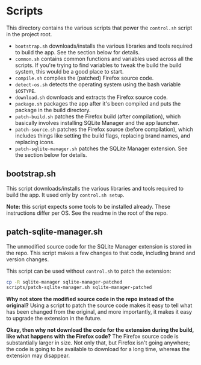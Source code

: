 # Scripts

This directory contains the various scripts that power the `control.sh` script in the project root.

- `bootstrap.sh` downloads/installs the various libraries and tools required to build the app. See the section below for details.
- `common.sh` contains common functions and variables used across all the scripts. If you're trying to find variables to tweak the build the build system, this would be a good place to start.
- `compile.sh` compiles the (patched) Firefox source code.
- `detect-os.sh` detects the operating system using the bash variable `$OSTYPE`.
- `download.sh` downloads and extracts the Firefox source code.
- `package.sh` packages the app after it's been compiled and puts the package in the build directory.
- `patch-build.sh` patches the Firefox build (after compilation), which basically involves installing SQLite Manager and the app launcher.
- `patch-source.sh` patches the Firefox source (before compilation), which includes things like setting the build flags, replacing brand names, and replacing icons.
- `patch-sqlite-manager.sh` patches the SQLite Manager extension. See the section below for details.

## bootstrap.sh

This script downloads/installs the various libraries and tools required to build the app. It used only by `control.sh setup`.

**Note:** this script expects some tools to be installed already. These instructions differ per OS. See the readme in the root of the repo.

## patch-sqlite-manager.sh

The unmodified source code for the SQLite Manager extension is stored in the repo. This script makes a few changes to that code, including brand and version changes.

This script can be used without `control.sh` to patch the extension:

```bash
cp -R sqlite-manager sqlite-manager-patched
scripts/patch-sqlite-manager.sh sqlite-manager-patched
```

**Why not store the modified source code in the repo instead of the original?** Using a script to patch the source code makes it easy to tell what has been changed from the original, and more importantly, it makes it easy to upgrade the extension in the future.

**Okay, then why not download the code for the extension during the build, like what happens with the Firefox code?** The Firefox source code is substantially larger in size. Not only that, but Firefox isn't going anywhere; the code is going to be available to download for a long time, whereas the extension may disappear.
